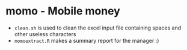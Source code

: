 # momo - Mobile money

- `clean.sh` is used to clean the excel input file containing spaces and other useless characters
- `momoextract.R` makes a summary report for the manager :)
